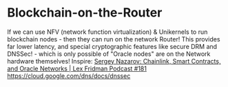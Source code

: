 # Blockchain-on-the-Router
If we can use NFV (network function virtualization) &amp; Unikernels to run blockchain nodes - then they can run on the network Router! This provides far lower latency, and special cryptographic features like secure DRM and DNSSec! - which is only possible of "Oracle nodes" are on the Network hardware themselves! Inspire: [Sergey Nazarov: Chainlink, Smart Contracts, and Oracle Networks | Lex Fridman Podcast #181](https://youtu.be/TPXTmVdlyoc)  https://cloud.google.com/dns/docs/dnssec
